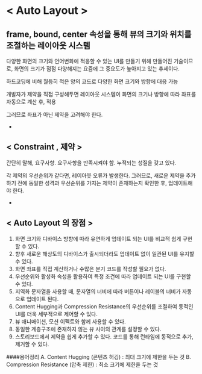 < Auto Layout >
===================
frame, bound, center 속성을 통해 뷰의 크기와 위치를 조절하는 레이아웃 시스템
---------------------
다양한 화면의 크기와 언어변화에 적응할 수 있는 UI를 만들기 위해 만들어진 기술이므로, 화면의 크기가 점점 다양해지는 요즘에 그 중요도가 높아지고 있는 추세이다.

하드코딩에 비해 월등히 적은 양의 코드로 다양한 화면 크기와 방향에 대응 가능

개발자가 제약을 직접 구성해두면 레이아웃 시스템이 화면의 크기나 방향에 따라 좌표를 자동으로 계산 후, 적용

그러므로 좌표가 아닌 제약을 고려해야 한다.

-
< Constraint , 제약 >
-

간단히 말해, 요구사항.  요구사항을 만족시켜야 함. 누적되는 성질을 갖고 있다. 

각 제약의 우선순위가 같다면, 레이아웃 오류가 발생한다. 그러므로, 새로운 제약을 추가하기 전에 동일한 성격과 우선순위를 가지는 제약이 존재하는지 확인한 후, 업데이트해야 한다.


-
< Auto Layout 의 장점 >
-
1. 화면 크기와 디바이스 방향에 따라 유연하게 업데이트 되는 UI를 비교적 쉽게 구현할 수 있다.
2. 향후 새로운 해상도의 디바이스가 출시되더라도 업데이트 없이 일관된 UI를 유지할 수 있다.
3. 화면 좌표를 직접 계산하거나 수많은 분기 코드를 작성할 필요가 없다.
4. 우선순위와 활성화 속성을 활용하여 특정 조건에 따라 업데이트 되는 UI를 구현할 수 있다.
5. 지역화 문자열을 사용할 때, 문자열의 너비에 따라 버튼이나 레이블의 너비가 자동으로 업데이트 된다.
6. Content Hugging과 Compression Resistance의 우선순위를 조절하여 동적인 UI를 더욱 세부적으로 제어할 수 있다.
7. 뷰 애니매이션, 모션 이펙트와 함께 사용할 수 있다.
8. 동일한 계층구조에 존재하지 않는 뷰 사이의 관계를 설정할 수 있다. 
9. 스토리보드에서 제약을 쉽게 추가할 수 있다. 코드를 통해 런타임에 동적으로 추가, 제거할 수 있다.


####용어정리 
A. Content Hugging (콘텐츠 허깅) : 최대 크기에 제한을 두는 것 
B. Compression Resistance (압축 제한) : 최소 크기에 제한을 두는 것 

